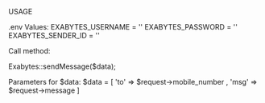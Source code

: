 USAGE

.env Values:
EXABYTES_USERNAME = ''
EXABYTES_PASSWORD = ''
EXABYTES_SENDER_ID = ''

Call method:

Exabytes::sendMessage($data);

Parameters for $data:
$data = [ 'to' => $request->mobile_number , 'msg' => $request->message ]


